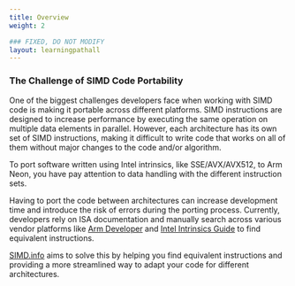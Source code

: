 ```yaml
---
title: Overview 
weight: 2

### FIXED, DO NOT MODIFY
layout: learningpathall
---
```


### The Challenge of SIMD Code Portability
One of the biggest challenges developers face when working with SIMD code is making it portable across different platforms. SIMD instructions are designed to increase performance by executing the same operation on multiple data elements in parallel. However, each architecture has its own set of SIMD instructions, making it difficult to write code that works on all of them without major changes to the code and/or algorithm.

To port software written using Intel intrinsics, like SSE/AVX/AVX512, to Arm Neon, you have pay attention to data handling with the different instruction sets.

Having to port the code between architectures can increase development time and introduce the risk of errors during the porting process. Currently, developers rely on ISA documentation and manually search across various vendor platforms like [Arm Developer](https://developer.arm.com/architectures/instruction-sets/intrinsics/) and [Intel Intrinsics Guide](https://www.intel.com/content/www/us/en/docs/intrinsics-guide/index.html) to find equivalent instructions.

[SIMD.info](https://simd.info) aims to solve this by helping you find equivalent instructions and providing a more streamlined way to adapt your code for different architectures.
